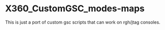 # X360_CustomGSC_modes-maps
This is just a port of custom gsc scripts that can work on rgh/jtag consoles. 
